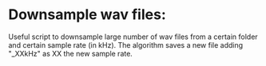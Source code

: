 # Downsample wav files:
Useful script to downsample large number of wav files from a certain folder and certain sample rate (in kHz). The algorithm saves a new file adding "_XXkHz" as XX the new sample rate.
